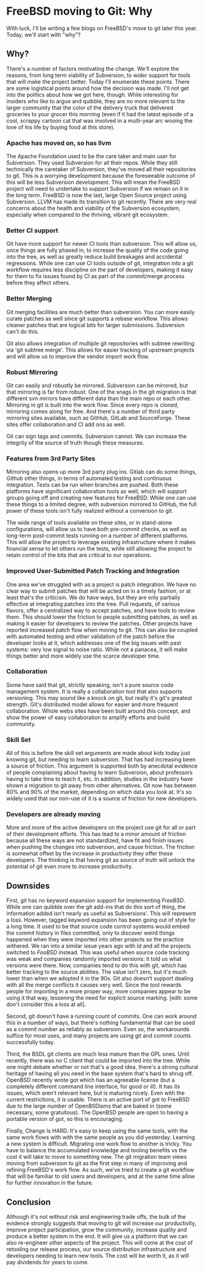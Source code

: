 # FreeBSD moving to Git: Why

With luck, I'll be writing a few blogs on FreeBSD's move to git later this year. Today, we'll start with "why"?

## Why?

There's a number of factors motivating the change. We'll explore the reasons, from long term viability of Subversion, to wider support for tools that will make the project better. Today I'll enumerate these points. There are some logistical points around how the decision was made. I'll not get into the politics about how we got here, though. While interesting for insiders who like to argue and quibble, they are no more relevant to the larger community that the color of the delivery truck that delivered groceries to your grocer this morning (even if it had the latest episode of a cool, scrappy cartoon cat that was involved in a multi-year arc wooing the love of his life by buying food at this store).

### Apache has moved on, so has llvm
The Apache Foundation used to be the care taker and main user for Subversion. They used Subversion for all their repos. While they still technically the caretaker of Subversion, they've moved all their repositories to git. This is a worrying development because the foreseeable outcome of this will be less Subversion development. This will mean the FreeBSD project will need to undertake to support Subversion if we remain on it in the long term. FreeBSD is now the last, large Open Source project using Subversion. LLVM has made its transition to git recently. There are very real concerns about the health and viability of the Subversion ecosystem, especially when compared to the thriving, vibrant git ecosystem.

### Better CI support
Git have more support for newer CI tools than subversion. This will allow us, once things are fully phased in, to increase the quality of the code going into the tree, as well as greatly reduce build breakages and accidental regressions. While one can use CI tools outside of git, integration into a git workflow requires less discipline on the part of developers, making it easy for them to fix issues found by CI as part of the commit/merge process before they affect others.

### Better Merging
Git merging facilities are much better than subversion. You can more easily curate patches as well since git supports a rebase workflow. This allows cleaner patches that are logical bits for larger submissions. Subversion can't do this.

Git also allows integration of multiple git repositories with subtree rewriting via 'git subtree merge'. This allows for easier tracking of upstream projects and will allow us to improve the vendor import work flow.

### Robust Mirroring
Git can easily and robustly be mirrored. Subversion can be mirrored, but that mirroring is far from robust. One of the snags in the git migration is that different svn mirrors have different data than the main repo or each other. Mirroring in git is built into the work flow. Since every repo is cloned, mirroring comes along for free. And there's a number of third party mirroring sites available, such as GitHub, GitLab and SourceForge. These sites offer collaboration and CI add ons as well.

Git can sign tags and commits. Subversion cannot. We can increase the integrity of the source of truth though these measures.

### Features from 3rd Party Sites
Mirroring also opens up more 3rd party plug ins. Gitlab can do some things, Github other things, in terms of automated testing and continuous integration. Tests can be run when branches are pushed. Both these platforms have significant collaboration tools as well, which will support groups going off and creating new features for FreeBSD.  While one can use these things to a limited degree, with subversion mirrored to GitHub, the full power of these tools isn't fully realized without a conversion to git.

The wide range of tools available on these sites, or in stand-alone configurations, will allow us to have both pre-commit checks, as well as long-term post-commit tests running on a number of different platforms. This will allow the project to leverage existing infrastructure where it makes financial sense to let others run the tests, while still allowing the project to retain control of the bits that are critical to our operations.

### Improved User-Submitted Patch Tracking and Integration
One area we've struggled with as a project is patch integration. We have no clear way to submit patches that will be acted on in a timely fashion, or at least that's the criticism. We do have ways, but they are only partially effective at integrating patches into the tree. Pull requests, of various flavors, offer a centralized way to accept patches, and have tools to review them. This should lower the friction to people submitting patches, as well as making it easier for developers to review the patches. Other projects have reported increased patch flow when moving to git. This can also be coupled with automated testing and other validation of the patch before the developer looks at it, which addresses one of the big issues with past systems: very low signal to noise ratio. While not a panacea, it will make things better and more widely use the scarce developer time.

### Collaboration
Some have said that git, strictly speaking, isn't a pure source code management system. It is really a collaboration tool that also supports versioning. This may sound like a knock on git, but really it's git's greatest strength. Git's distributed model allows for easier and more frequent collaboration. Whole webs sites have been built around this concept, and show the power of easy collaboration to amplify efforts and build community.

### Skill Set
All of this is before the skill set arguments are made about kids today just knowing git, but needing to learn subversion. That has had increasing been a source of friction. This argument is supported both by anecdotal evidence of people complaining about having to learn Subversion, about professors having to take time to teach it, etc. In addition, studies in the industry have shown a migration to git away from other alternatives. Git now has between 80% and 90% of the market, depending on which data you look at. It's so widely used that our non-use of it is a source of friction for new developers.

### Developers are already moving
More and more of the active developers on the project use git for all or part of their development efforts. This has lead to a minor amount of friction because all these ways are not standardized, have fit and finish issues when pushing the changes into subversion, and cause friction. The friction is somewhat offset by the increase in productivity they offer these developers. The thinking is that having git as source of truth will unlock the potential of git even more to increase productivity.

## Downsides
First, git has no keyword expansion support for implementing $FreeBSD$. While one can quibble over the git add-ins that do this sort of thing, the information added isn't nearly as useful as Subversions'. This will represent a loss. However, tagged keyword expansion has been going out of style for a long time. It used to be that source code control systems would embed the commit history in files committed, only to discover weird things happened when they were imported into other projects so the practice withered. We ran into a similar issue years ago with $Id$ and all the projects switched to $FooBSD$ instead. This was useful when source code tracking was weak and companies randomly imported versions: it told us what versions were there. Now, companies tend to do this with git, which has better tracking to the source abilities. The value isn't zero, but it's much lower than when we adopted it in the 90s. Git also doesn't support dealing with all the merge conflicts it causes very well. Since the tool rewards people for importing in a more proper way, more companies appear to be using it that way, lessening the need for explicit source marking. [edit: some don't consider this a loss at all].

Second, git doesn't have a running count of commits. One can work around this in a number of ways, but there's nothing fundamental that can be used as a commit number as reliably as subversion. Even so, the workarounds suffice for most uses, and many projects are using git and commit counts successfully today.

Third, the BSDL git clients are much less mature than the GPL ones. Until recently, there was no C client that could be imported into the tree. While one might debate whether or not that's a good idea, there's a strong cultural heritage of having all you need in the base system that's hard to shrug off. OpenBSD recently wrote got which has an agreeable license (but a completely different command line interface, for good or ill). It has its issues, which aren't relevant here, but is maturing nicely. Even with the current restrictions, it is usable. There is an active port of got to FreeBSD due to the large number of OpenBSDisms that are baked in (some necessary, some gratuitous). The OpenBSD people are open to having a portable version of got, so this is encouraging.

Finally, Change Is HARD. It's easy to keep using the same tools, with the same work flows with with the same people as you did yesterday. Learning a new system is difficult. Migrating one work flow to another is tricky. You have to balance the accumulated knowledge and tooling benefits vs the cost it will take to move to something new. The git migration team views moving from subversion to git as the first step in many of improving and refining FreeBSD's work flow. As such, we've tried to create a git workflow that will be familiar to old users and developers, and at the same time allow for further innovation in the future.

## Conclusion
Although it's not without risk and engineering trade offs, the bulk of the evidence strongly suggests that moving to git will increase our productivity, improve project participation, grow the community, increase quality and produce a better system in the end. It will give us a platform that we can also re-engineer other aspects of the project. This will come at the cost of retooling our release process, our source distribution infrastructure and developers needing to learn new tools. The cost will be worth it, as it will pay dividends for years to come.
